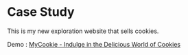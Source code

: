 # Case Study

This is my new exploration website that sells cookies.

Demo : [MyCookie - Indulge in the Delicious World of Cookies](https://my-cookie.netlify.app/)

